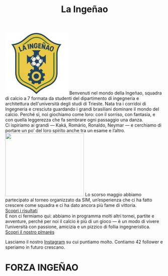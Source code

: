 <html>
  <header>
<h1>La Ingeñao</h1>
</header>
<body>
<main>
<img src="images/Screenshot_20250428_111523_Gallery.jpg" width="200">
Benvenuti nel mondo della Ingeñao, squadra di calcio a 7 formata da studenti del dipartimento di ingegneria e architettura dell'università degli studi di Trieste. Nata tra i corridoi di Ingegneria e cresciuta guardando i grandi brasiliani dominare il mondo del calcio. Perché sì, noi giochiamo come loro: con il sorriso, con fantasia, e con quella leggerezza che fa sembrare ogni passaggio una danza. <br>
Ci ispiriamo ai grandi — Kaká, Romário, Ronaldo, Neymar — e cerchiamo di portare un po’ del loro spirito anche tra un esame e l’altro. <br>
  <img src="https://live.staticflickr.com/5257/5575701756_4213199a8f_b.jpg" width="250" height="200">
Lo scorso maggio abbiamo partecipato al torneo organizzato da SIM, un’esperienza che ci ha fatto crescere come squadra e ci ha dato ancora più fame di vittoria. <br>
<a href="risultati.html">Scopri i risultati</a> <br>
E non ci fermiamo qui: abbiamo in programma molti altri tornei, partite e avventure, perché per noi il calcio è più di un gioco — è un modo di vivere l’università con passione, amicizia e un pizzico di follia ingegneristica. <br>
<a href="palmarés.html">Scopri il nostro plmarés</a> <br>

  Lasciamo il nostro <a href="https://www.instagram.com/laingenao/">Instagram</a> su cui puntiamo molto. Contiamo 42 follower e speriamo in futuro crescano. <br>

  <h1>FORZA INGEÑAO</h1>
<script src="https://www.gdprset.it/widget/gdpr-it-1.js" type="text/javascript"></script>
</main>
</body>
</html>
